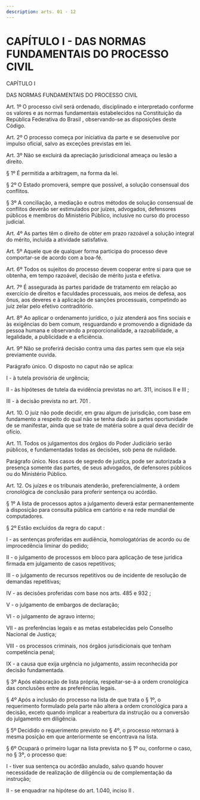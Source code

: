 ```yaml
---
description: arts. 01 - 12
---
```


# CAPÍTULO I - DAS NORMAS FUNDAMENTAIS DO PROCESSO CIVIL

CAPÍTULO I

DAS NORMAS FUNDAMENTAIS DO PROCESSO CIVIL

Art. 1º O processo civil será ordenado, disciplinado e interpretado conforme os valores e as normas fundamentais estabelecidos na Constituição da República Federativa do Brasil , observando-se as disposições deste Código.

Art. 2º O processo começa por iniciativa da parte e se desenvolve por impulso oficial, salvo as exceções previstas em lei.

Art. 3º Não se excluirá da apreciação jurisdicional ameaça ou lesão a direito.

§ 1º É permitida a arbitragem, na forma da lei.

§ 2º O Estado promoverá, sempre que possível, a solução consensual dos conflitos.

§ 3º A conciliação, a mediação e outros métodos de solução consensual de conflitos deverão ser estimulados por juízes, advogados, defensores públicos e membros do Ministério Público, inclusive no curso do processo judicial.

Art. 4º As partes têm o direito de obter em prazo razoável a solução integral do mérito, incluída a atividade satisfativa.

Art. 5º Aquele que de qualquer forma participa do processo deve comportar-se de acordo com a boa-fé.

Art. 6º Todos os sujeitos do processo devem cooperar entre si para que se obtenha, em tempo razoável, decisão de mérito justa e efetiva.

Art. 7º É assegurada às partes paridade de tratamento em relação ao exercício de direitos e faculdades processuais, aos meios de defesa, aos ônus, aos deveres e à aplicação de sanções processuais, competindo ao juiz zelar pelo efetivo contraditório.

Art. 8º Ao aplicar o ordenamento jurídico, o juiz atenderá aos fins sociais e às exigências do bem comum, resguardando e promovendo a dignidade da pessoa humana e observando a proporcionalidade, a razoabilidade, a legalidade, a publicidade e a eficiência.

Art. 9º Não se proferirá decisão contra uma das partes sem que ela seja previamente ouvida.

Parágrafo único. O disposto no caput não se aplica:

I - à tutela provisória de urgência;

II - às hipóteses de tutela da evidência previstas no art. 311, incisos II e III ;

III - à decisão prevista no art. 701 .

Art. 10. O juiz não pode decidir, em grau algum de jurisdição, com base em fundamento a respeito do qual não se tenha dado às partes oportunidade de se manifestar, ainda que se trate de matéria sobre a qual deva decidir de ofício.

Art. 11. Todos os julgamentos dos órgãos do Poder Judiciário serão públicos, e fundamentadas todas as decisões, sob pena de nulidade.

Parágrafo único. Nos casos de segredo de justiça, pode ser autorizada a presença somente das partes, de seus advogados, de defensores públicos ou do Ministério Público.

Art. 12. Os juízes e os tribunais atenderão, preferencialmente, à ordem cronológica de conclusão para proferir sentença ou acórdão.

§ 1º A lista de processos aptos a julgamento deverá estar permanentemente à disposição para consulta pública em cartório e na rede mundial de computadores.

§ 2º Estão excluídos da regra do caput :

I - as sentenças proferidas em audiência, homologatórias de acordo ou de improcedência liminar do pedido;

II - o julgamento de processos em bloco para aplicação de tese jurídica firmada em julgamento de casos repetitivos;

III - o julgamento de recursos repetitivos ou de incidente de resolução de demandas repetitivas;

IV - as decisões proferidas com base nos arts. 485 e 932 ;

V - o julgamento de embargos de declaração;

VI - o julgamento de agravo interno;

VII - as preferências legais e as metas estabelecidas pelo Conselho Nacional de Justiça;

VIII - os processos criminais, nos órgãos jurisdicionais que tenham competência penal;

IX - a causa que exija urgência no julgamento, assim reconhecida por decisão fundamentada.

§ 3º Após elaboração de lista própria, respeitar-se-á a ordem cronológica das conclusões entre as preferências legais.

§ 4º Após a inclusão do processo na lista de que trata o § 1º, o requerimento formulado pela parte não altera a ordem cronológica para a decisão, exceto quando implicar a reabertura da instrução ou a conversão do julgamento em diligência.

§ 5º Decidido o requerimento previsto no § 4º, o processo retornará à mesma posição em que anteriormente se encontrava na lista.

§ 6º Ocupará o primeiro lugar na lista prevista no § 1º ou, conforme o caso, no § 3º, o processo que:

I - tiver sua sentença ou acórdão anulado, salvo quando houver necessidade de realização de diligência ou de complementação da instrução;

II - se enquadrar na hipótese do art. 1.040, inciso II .
